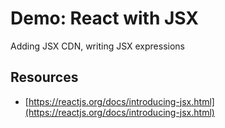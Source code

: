 # Demo: React with JSX

Adding JSX CDN, writing JSX expressions

## Resources

* [https://reactjs.org/docs/introducing-jsx.html](https://reactjs.org/docs/introducing-jsx.html)